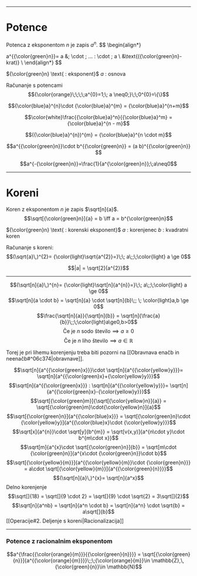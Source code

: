 
***
# Potence
Potenca z eksponentom $n$ je zapis $a^n$.
$$
\begin{align*}

a^{{\color{green}n}}= a &\; \cdot \; ... \: \cdot \; a \\
&\text{({\color{green}n}-krat)} \\
\end{align*}
$$

${\color{green}n} \text{ :  eksponent}$
$a \text{ : osnova}$

Računanje s potencami
$${\color{orange}\;\;\;\;a^{0}=1;\; a \neq0;}\;\;0^{0}=\{\}$$

$${\color{blue}a}^{n}\cdot {\color{blue}a}^{m} = {\color{blue}a}^{n+m}$$

$$\color{white}\frac{{\color{blue}a}^n}{{\color{blue}a}^m} = {\color{blue}a}^{n - m}$$

$$({\color{blue}a}^{n})^{m} = {\color{blue}a}^{n \cdot m}$$

$$a^{{\color{green}n}}\cdot b^{{\color{green}n}} = (a b)^{{\color{green}n}} $$

$$a^{-{\color{green}n}}=\frac{1}{a^{\color{green}n}};\;a\neq0$$
***
# Koreni
Koren z eksponentom $n$ je zapis $\sqrt[n]{a}$.
$$\sqrt[{\color{green}n}]{a} = b \iff a = b^{\color{green}n}$$


${\color{green}n} \text{ :  korenski eksponent}$
$a \text{ : korenjenec}$
$b \text{ : kvadratni koren}$

Računanje s koreni:
$$(\sqrt{a}\,)^{2}= {\color{light}\sqrt{a^{2}}=}\;\; a\;;\;\color{light} a \ge 0$$


$$|a| = \sqrt[2]{a^{2}}$$
***
$$(\sqrt[n]{a}\,)^{n}= {\color{light}\sqrt[n]{a^{n}}=}\;\; a\;;\;\color{light} a \ge 0$$
$$\sqrt[n]{a \cdot b} = \sqrt[n]{a} \cdot \sqrt[n]{b}\;; \; \color{light}a,b \ge 0$$
$$\frac{\sqrt[n]{a}}{\sqrt[n]{b}} = \sqrt[n]{\frac{a}{b}}\;;\;\color{light}a\ge0,b>0$$
$$\text{Če je }n \text{ sodo število} \implies a\ge0$$
$$\text{Če je }n \text{ liho število} \implies a\in\mathbb{R}$$

Torej je pri lihemu korenjenju treba biti pozorni na [[Obravnava enačb in neenačb#^06c374|obravnave]].

$$\sqrt[n]{a^{{\color{green}x}}}\cdot \sqrt[n]{a^{{\color{yellow}y}}}= \sqrt[n]{a^{{\color{green}x}+{\color{yellow}y}}}$$
$$\sqrt[n]{a^{{\color{green}x}}} : \sqrt[n]{a^{{\color{yellow}y}}}= \sqrt[n]{a^{{\color{green}x}-{\color{yellow}y}}}$$
$$\sqrt[{\color{green}m}]{\sqrt[{\color{yellow}n}]{a}} = \sqrt[{\color{green}m}\cdot{\color{yellow}n}]{a}$$
$$\sqrt[{\color{green}n}]{a^{{\color{blue}x}}} = \sqrt[{\color{green}n}\cdot {\color{yellow}y}]{a^{{\color{blue}x}\cdot {\color{yellow}y}}}$$
$$\sqrt[x]{a^{n}}\cdot \sqrt[y]{b^{m}} = \sqrt[v(x,y)]{a^{n\cdot y}\cdot b^{m\cdot x}}$$
$$\sqrt[m]{a^{x}\cdot \sqrt[{\color{green}n}]{b}} = \sqrt[m\cdot {\color{green}n}]{a^{x\cdot {\color{green}n}}\cdot b}$$
$$\sqrt[{\color{yellow}{m}}]{a^{{\color{yellow}{m}}\cdot {\color{green}n}}} = a\cdot  \sqrt[{\color{yellow}{m}}]{a^{{\color{green}{n}}}}$$
$$(\sqrt[n]{a}\,)^{x}= \sqrt[n]{a^x}$$
Delno korenjenje
$$\sqrt[]{18} = \sqrt[]{9 \cdot 2} = \sqrt[]{9} \cdot \sqrt{2} = 3\sqrt[]{2}$$
$$\sqrt[n]{a^nb} = \sqrt[n]{a^n \cdot b} = \sqrt[n]{a^n} \cdot \sqrt{b} = a\sqrt[]{b}$$
[[Operacije#2. Deljenje s koreni|Racionalizacija]]
***
### Potence z racionalnim eksponentom

$$a^{\frac{{\color{orange}{m}}}{{\color{green}{n}}}} = \sqrt[{\color{green}{n}}]{a^{{\color{orange}{m}}}}\;;\;{\color{orange}{m}}\in \mathbb{Z},\,{\color{green}{n}}\in \mathbb{N}$$